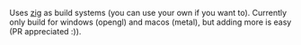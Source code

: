 Uses [zig](https://ziglang.org/download/) as build systems (you can use your own if you want to).
Currently only build for windows (opengl) and macos (metal), but adding more is easy (PR appreciated :)).